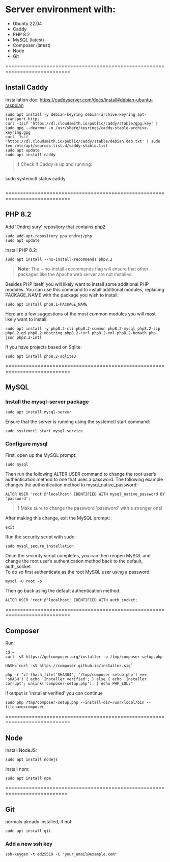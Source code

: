 # Server environment with:
- Ubuntu 22.04
- Caddy
- PHP 8.2
- MySQL (latest)
- Composer (latest)
- Node
- Git

============================================================================

## Install Caddy

Installation doc:
https://caddyserver.com/docs/install#debian-ubuntu-raspbian

```
sudo apt install -y debian-keyring debian-archive-keyring apt-transport-https
curl -1sLf 'https://dl.cloudsmith.io/public/caddy/stable/gpg.key' | sudo gpg --dearmor -o /usr/share/keyrings/caddy-stable-archive-keyring.gpg
curl -1sLf 'https://dl.cloudsmith.io/public/caddy/stable/debian.deb.txt' | sudo tee /etc/apt/sources.list.d/caddy-stable.list
sudo apt update
sudo apt install caddy
```

> **!** Check if Caddy is up and running:
>```
sudo systemctl status caddy
>```

============================================================================

## PHP 8.2

Add 'Ondrej sury' repository that contains php2
```
sudo add-apt-repository ppa:ondrej/php
sudo apt update
```

Install PHP 8.2:
```
sudo apt install --no-install-recommends php8.2
```
> **Note:** The --no-install-recommends flag will ensure that other packages like the Apache web server are not installed.

Besides PHP itself, you will likely want to install some additional PHP modules. You can use this command to install additional modules, replacing PACKAGE_NAME with the package you wish to install:

```
sudo apt install php8.1-PACKAGE_NAME
```

Here are a few suggestions of the most common modules you will most likely want to install:

```
sudo apt install -y php8.2-cli php8.2-common php8.2-mysql php8.2-zip php8.2-gd php8.2-mbstring php8.2-curl php8.2-xml php8.2-bcmath php-json php8.2-intl
```

If you have projects based on Sqlite:
```
sudo apt install php8.2-sqlite3
```

============================================================================

## MySQL

### Install the mysql-server package
```
sudo apt install mysql-server
```

Ensure that the server is running using the systemctl start command:
```
sudo systemctl start mysql.service
```

### Configure mysql

First, open up the MySQL prompt:
```
sudo mysql
```

Then run the following ALTER USER command to change the root user’s authentication method to one that uses a password. The following example changes the authentication method to mysql_native_password:
```
ALTER USER 'root'@'localhost' IDENTIFIED WITH mysql_native_password BY 'password';
```
> **!** Make sure to change the password 'password' with a stronger one!

After making this change, exit the MySQL prompt:
```
exit
```

Run the security script with sudo:
```
sudo mysql_secure_installation
```

Once the security script completes, you can then reopen MySQL and change the root user’s authentication method back to the default, auth_socket.<br>
To do so first authenticate as the root MySQL user using a password:
```
mysql -u root -p
```

Then go back using the default authentication method:
```
ALTER USER 'root'@'localhost' IDENTIFIED WITH auth_socket;
```

============================================================================

## Composer

Run:
```
cd ~
curl -sS https://getcomposer.org/installer -o /tmp/composer-setup.php
```

```
HASH=`curl -sS https://composer.github.io/installer.sig`
```

```
php -r "if (hash_file('SHA384', '/tmp/composer-setup.php') === '$HASH') { echo 'Installer verified'; } else { echo 'Installer corrupt'; unlink('composer-setup.php'); } echo PHP_EOL;"
```

if output is 'Installer verified' you can continue

```
sudo php /tmp/composer-setup.php --install-dir=/usr/local/bin --filename=composer
```

============================================================================

## Node

Install NodeJS:
```
sudo apt install nodejs
```

Install npm:
```
sudo apt install npm
```

===========================================================================

## Git

normaly already installed, if not:

```
sudo apt install git
```

### Add a new ssh key

```
ssh-keygen -t ed25519 -C "your_email@example.com"
```
